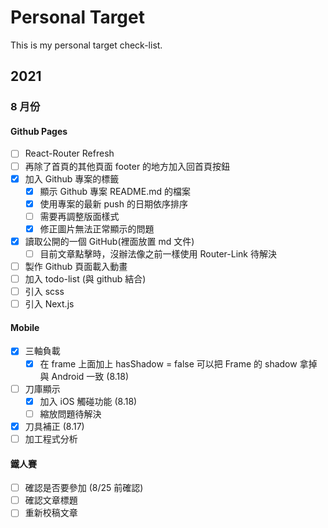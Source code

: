 # Personal Target
This is my personal target check-list.

## 2021
### 8 月份
#### Github Pages
- [ ] React-Router Refresh
- [ ] 再除了首頁的其他頁面 footer 的地方加入回首頁按鈕
- [x] 加入 Github 專案的標籤
  - [x] 顯示 Github 專案 README.md 的檔案
  - [x] 使用專案的最新 push 的日期依序排序
  - [ ] 需要再調整版面樣式
  - [x] 修正圖片無法正常顯示的問題
- [X] 讀取公開的一個 GitHub(裡面放置 md 文件)
  - [ ] 目前文章點擊時，沒辦法像之前一樣使用 Router-Link 待解決
- [ ] 製作 Github 頁面載入動畫
- [ ] 加入 todo-list (與 github 結合)
- [ ] 引入 scss
- [ ] 引入 Next.js

#### Mobile
- [x] 三軸負載
  - [x] 在 frame 上面加上 hasShadow = false 可以把 Frame 的 shadow 拿掉與 Android 一致 (8.18)
- [ ] 刀庫顯示
  - [x] 加入 iOS 觸碰功能 (8.18)
  - [ ] 縮放問題待解決
- [x] 刀具補正 (8.17)
- [ ] 加工程式分析

#### 鐵人賽
- [ ] 確認是否要參加 (8/25 前確認)
- [ ] 確認文章標題
- [ ] 重新校稿文章
